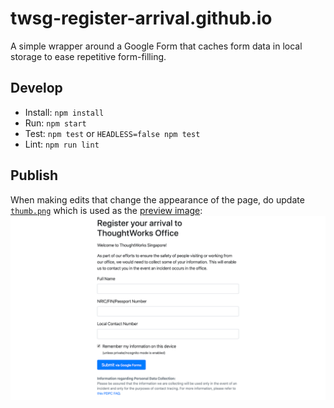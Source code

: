 # twsg-register-arrival.github.io
A simple wrapper around a Google Form that caches form data in local storage to ease repetitive form-filling.

## Develop
- Install: `npm install`
- Run: `npm start`
- Test: `npm test` or `HEADLESS=false npm test`
- Lint: `npm run lint`

## Publish
When making edits that change the appearance of the page, do update [`thumb.png`](thumb.png)
which is used as the [preview image](https://developers.facebook.com/docs/sharing/webmasters/#basic):
![Screenshot](thumb.png)
